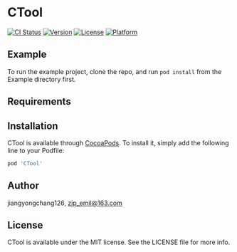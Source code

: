 # CTool

[![CI Status](https://img.shields.io/travis/jiangyongchang126/CTool.svg?style=flat)](https://travis-ci.org/jiangyongchang126/CTool)
[![Version](https://img.shields.io/cocoapods/v/CTool.svg?style=flat)](https://cocoapods.org/pods/CTool)
[![License](https://img.shields.io/cocoapods/l/CTool.svg?style=flat)](https://cocoapods.org/pods/CTool)
[![Platform](https://img.shields.io/cocoapods/p/CTool.svg?style=flat)](https://cocoapods.org/pods/CTool)

## Example

To run the example project, clone the repo, and run `pod install` from the Example directory first.

## Requirements

## Installation

CTool is available through [CocoaPods](https://cocoapods.org). To install
it, simply add the following line to your Podfile:

```ruby
pod 'CTool'
```

## Author

jiangyongchang126, zjp_emil@163.com

## License

CTool is available under the MIT license. See the LICENSE file for more info.
